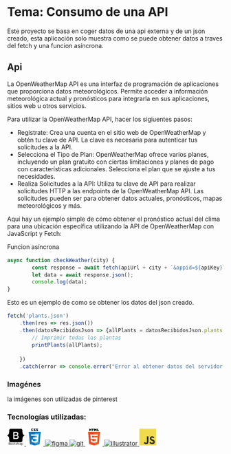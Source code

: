 # Tema: Consumo de una API

Este proyecto se basa en coger datos de una api externa y de un json creado, esta aplicación solo muestra como se puede obtener datos a traves del fetch y una funcion asíncrona.

## Api 
La OpenWeatherMap API es una interfaz de programación de aplicaciones que proporciona datos meteorológicos. Permite acceder a información meteorológica actual y pronósticos para integrarla en sus aplicaciones, sitios web u otros servicios.

Para utilizar la OpenWeatherMap API, hacer los sigiuentes pasos:
- Regístrate: Crea una cuenta en el sitio web de OpenWeatherMap y obtén tu clave de API. La clave es necesaria para autenticar tus solicitudes a la API.
- Selecciona el Tipo de Plan: OpenWeatherMap ofrece varios planes, incluyendo un plan gratuito con ciertas limitaciones y planes de pago con características adicionales. Selecciona el plan que se ajuste a tus necesidades.
- Realiza Solicitudes a la API: Utiliza tu clave de API para realizar solicitudes HTTP a las endpoints de la OpenWeatherMap API. Las solicitudes pueden ser para obtener datos actuales, pronósticos, mapas meteorológicos y más.

Aquí hay un ejemplo simple de cómo obtener el pronóstico actual del clima para una ubicación específica utilizando la API de OpenWeatherMap con JavaScript y Fetch:

Funcion asíncrona
```javascript
async function checkWeather(city) {
        const response = await fetch(apiUrl + city + `&appid=${apiKey}`);
        let data = await response.json();
        console.log(data);
}
```
Esto es un ejemplo de como se obtener los datos del json creado.
```javascript
fetch('plants.json')
    .then(res => res.json())
    .then(datosRecibidosJson => {allPlants = datosRecibidosJson.plants;
        // Imprimir todas las plantas
        printPlants(allPlants);
       
    })
    .catch(error => console.error("Error al obtener datos del servidor:", error));
```
### Imagénes
 la imágenes son utilizadas de pinterest
 
### Tecnologías utilizadas:
<p align="left"> 
</a> <a href="https://getbootstrap.com" target="_blank" rel="noreferrer"> <img src="https://raw.githubusercontent.com/devicons/devicon/master/icons/bootstrap/bootstrap-plain-wordmark.svg" alt="bootstrap" width="40" height="40"/>
<img src="https://raw.githubusercontent.com/devicons/devicon/master/icons/css3/css3-original-wordmark.svg" alt="css3" width="40" height="40"/> </a> <a href="https://www.figma.com/" target="_blank" rel="noreferrer"> <img src="https://www.vectorlogo.zone/logos/figma/figma-icon.svg" alt="figma" width="40" height="40"/>
</a> <a href="https://git-scm.com/" target="_blank" rel="noreferrer"> <img src="https://www.vectorlogo.zone/logos/git-scm/git-scm-icon.svg" alt="git" width="40" height="40"/> </a> 
<a href="https://www.w3.org/html/" target="_blank" rel="noreferrer"> <img src="https://raw.githubusercontent.com/devicons/devicon/master/icons/html5/html5-original-wordmark.svg" alt="html5" width="40" height="40"/> </a> 
<a href="https://www.adobe.com/in/products/illustrator.html" target="_blank" rel="noreferrer"> <img src="https://www.vectorlogo.zone/logos/adobe_illustrator/adobe_illustrator-icon.svg" alt="illustrator" width="40" height="40"/> </a> 
<a href="https://developer.mozilla.org/en-US/docs/Web/JavaScript" target="_blank" rel="noreferrer"> 
  <img src="https://raw.githubusercontent.com/devicons/devicon/master/icons/javascript/javascript-original.svg" alt="javascript" width="40" height="40" style="max-width: 100%;"></a>

